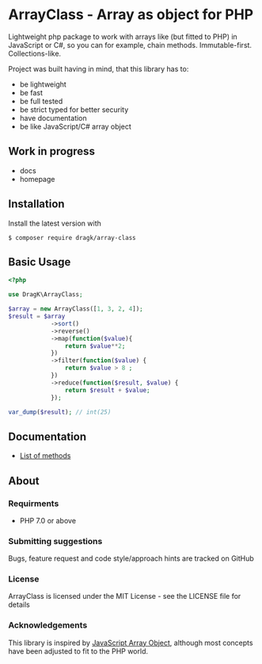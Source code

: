 # ArrayClass - Array as object for PHP
Lightweight php package to work with arrays like (but fitted to PHP) in JavaScript or C#, 
so you can for example, chain methods. Immutable-first. Collections-like.

Project was built having in mind, that this library has to:
* be lightweight
* be fast 
* be full tested
* be strict typed for better security
* have documentation
* be like JavaScript/C# array object

## Work in progress
* docs 
* homepage

## Installation
Install the latest version with 
```
$ composer require dragk/array-class
```

## Basic Usage
```php
<?php

use DragK\ArrayClass;

$array = new ArrayClass([1, 3, 2, 4]);
$result = $array
            ->sort()
            ->reverse()
            ->map(function($value){
                return $value**2;
            })
            ->filter(function($value) {
                return $value > 8 ;
            })
            ->reduce(function($result, $value) {
                return $result + $value;
            });

var_dump($result); // int(25)
```

## Documentation
* [List of methods](src/ArrayInterface.php)

## About
### Requirments
* PHP 7.0 or above

### Submitting suggestions
Bugs, feature request and code style/approach hints are tracked on GitHub

### License
ArrayClass is licensed under the MIT License - see the LICENSE file for details

### Acknowledgements
This library is inspired by [JavaScript Array Object](https://developer.mozilla.org/en-US/docs/Web/JavaScript/Reference/Global_Objects/Array),
although most concepts have been adjusted to fit to the PHP world.